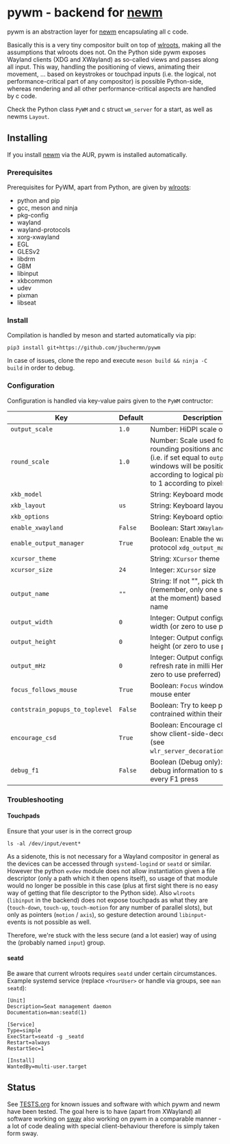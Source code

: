 # pywm - backend for [newm](https://github.com/jbuchermn/newm)

pywm is an abstraction layer for [newm](https://github.com/jbuchermn/newm) encapsulating all c code.

Basically this is a very tiny compositor built on top of [wlroots](https://github.com/swaywm/wlroots), making all the assumptions that wlroots does not. On the Python side pywm exposes Wayland clients (XDG and XWayland) as so-called views and passes along all input. This way, handling the positioning of views, animating their movement, ... based on keystrokes or touchpad inputs (i.e. the logical, not performance-critical part of any compositor) is possible Python-side, whereas rendering and all other performance-critical aspects are handled by c code.

Check the Python class `PyWM` and c struct `wm_server` for a start, as well as newms `Layout`. 


## Installing

If you install [newm](https://github.com/jbuchermn/newm) via the AUR, pywm is installed automatically.

### Prerequisites

Prerequisites for PyWM, apart from Python, are given by [wlroots](https://github.com/swaywm/wlroots):

* python and pip
* gcc, meson and ninja
* pkg-config
* wayland
* wayland-protocols
* xorg-xwayland
* EGL
* GLESv2
* libdrm
* GBM
* libinput
* xkbcommon
* udev
* pixman
* libseat

### Install

Compilation is handled by meson and started automatically via pip:

```
pip3 install git+https://github.com/jbuchermn/pywm
```

In case of issues, clone the repo and execute `meson build && ninja -C build` in order to debug.

### Configuration

Configuration is handled via key-value pairs given to the `PyWM` contructor:

| Key                             | Default | Description                                                                                                                                                                         |
|---------------------------------|---------|-------------------------------------------------------------------------------------------------------------------------------------------------------------------------------------|
| `output_scale`                  | `1.0`   | Number: HiDPI scale of output                                                                                                                                                       |
| `round_scale`                   | `1.0`   | Number: Scale used for rounding positions and widths (i.e. if set equal to `output_scale`, windows will be positioned according to logical pixels, if set to 1 according to pixels) |
| `xkb_model`                     |         | String: Keyboard model (`xkb`)                                                                                                                                                      |
| `xkb_layout`                    | `us`    | String: Keyboard layout (`xkb`)                                                                                                                                                     |
| `xkb_options`                   |         | String: Keyboard options (`xkb`)                                                                                                                                                    |
| `enable_xwayland`               | `False` | Boolean: Start `XWayland`                                                                                                                                                           |
| `enable_output_manager`         | `True`  | Boolean: Enable the wayland protocol `xdg_output_manager_v1`                                                                                                                        |
| `xcursor_theme`                 |         | String: `XCursor` theme                                                                                                                                                             |
| `xcursor_size`                  | `24`    | Integer: `XCursor` size                                                                                                                                                             |
| `output_name`                   | `""`    | String: If not "", pick the output (remember, only one supported at the moment) based on its name                                                                                   |
| `output_width`                  | `0`     | Integer: Output configuration, width (or zero to use preferred)                                                                                                                     |
| `output_height`                 | `0`     | Integer: Output configuration, height (or zero to use preferred)                                                                                                                    |
| `output_mHz`                    | `0`     | Integer: Output configuration, refresh rate in milli Hertz (or zero to use preferred)                                                                                               |
| `focus_follows_mouse`           | `True`  | Boolean: `Focus` window upon mouse enter                                                                                                                                            |
| `contstrain_popups_to_toplevel` | `False` | Boolean: Try to keep popups contrained within their window                                                                                                                          |
| `encourage_csd`                 | `True`  | Boolean: Encourage clients to show client-side-decorations (see `wlr_server_decoration_manager`)                                                                                    |
| `debug_f1`                      | `False` | Boolean (Debug only): Output debug information to stdout on every F1 press                                                                                                          |


### Troubleshooting

#### Touchpads

Ensure that your user is in the correct group

```
ls -al /dev/input/event*
```

As a sidenote, this is not necessary for a Wayland compositor in general as the devices can be accessed through `systemd-logind` or `seatd` or similar.
However the python `evdev` module does not allow instantiation given a file descriptor (only a path which it then opens itself),
so usage of that module would no longer be possible in this case (plus at first sight there is no easy way of getting that file descriptor to the 
Python side). Also `wlroots` (`libinput` in the backend) does not expose touchpads as what they are (`touch-down`, `touch-up`, `touch-motion` for any
number of parallel slots), but only as pointers (`motion` / `axis`), so gesture detection around `libinput`-events is not possible as well.

Therefore, we're stuck with the less secure (and a lot easier) way of using the (probably named `input`) group.

#### seatd

Be aware that current wlroots requires `seatd` under certain circumstances. Example systemd service (replace `<YourUser>` or handle via groups, see `man seatd`):

```
[Unit]
Description=Seat management daemon
Documentation=man:seatd(1)

[Service]
Type=simple
ExecStart=seatd -g _seatd
Restart=always
RestartSec=1

[Install]
WantedBy=multi-user.target
```



## Status

See [TESTS.org](TESTS.org) for known issues and software with which pywm and newm have been tested. The goal here is to have (apart from XWayland) all software working on [sway](https://github.com/swaywm/sway) also working on pywm in a comparable manner - a lot of code dealing with special client-behaviour therefore is simply taken form sway.


